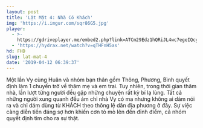 ```yaml
---
layout: post
title: 'Lật Mặt 4: Nhà Có Khách'
img: 'https://i.imgur.com/sqr86G5.jpg'
player:
  - >-
    https://gdriveplayer.me/embed2.php?link=ATCm29Edz1hQRiJL4wc7egeIQcyqYxC8vuv3G4jXRjCdGsXN0pApF710S57odF0yNtkGKltxTNlpiKaH5pp5xeEjTec8vNuvw3%252F%252ByEAt84%252BmKOSzdxQy6bNP9rIC97NoGut5fnbkXjD942%252FpHnKcNRa%252B378i8RM%252B9t4zH4sL6YH0fUGjvbl%252BphQ70VV7r%252BvrQWfU0yqYdx%252BI6irYMsEHk7
  - 'https://hydrax.net/watch?v=qTHFnH5as'
hd: FHD
slug: lat-mat-4
date: '2019-04-12 06:39:37'
---
```

Một lần Vy cùng Huân và nhóm bạn thân gồm Thông, Phương, Bình quyết định làm 1 chuyến trở về thăm mẹ và em trai. Tuy nhiên, trong thời gian thăm nhà, lần lượt từng người đều gặp những chuyện rất kỳ bí lạ lùng. Tất cả những người xung quanh đều ám chỉ nhà Vy có ma nhưng không ai dám nói ra và chỉ dám dùng từ KHÁCH theo thông lệ dân địa phương ở đây. Sự việc càng diễn tiến đáng sợ hơn khiến cơn tò mò lên đến đỉnh điểm, cả nhóm quyết định tìm cho ra sự thật.
